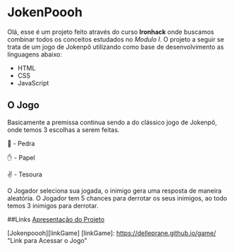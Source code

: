 # JokenPoooh

Olá, esse é um projeto feito através do curso **Ironhack** onde buscamos combinar todos os conceitos estudados no *Modulo I*.
O projeto a seguir se trata de um jogo de Jokenpô utilizando como base de desenvolvimento as linguagens abaixo:

- HTML
- CSS
- JavaScript

## O Jogo

Basicamente a premissa continua sendo a do clássico jogo de Jokenpô, onde temos 3 escolhas a serem feitas.

:punch:  - Pedra

:raised_hand: - Papel

 :v: - Tesoura

O Jogador seleciona sua jogada, o inimigo gera uma resposta de maneira aleatória. O Jogador tem 5 chances para derrotar os seus inimigos, ao todo temos 3 inimigos para derrotar.

##Links
[Apresentação do Projeto][projetcSlide]

[projetcSlide]: https://slides.com/delleprane/deck "Link para apresentação do projeto"

[Jokenpoooh][linkGame]
[linkGame]: https://delleprane.github.io/game/ "Link para Acessar o Jogo"